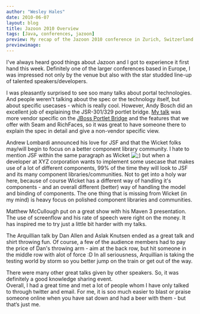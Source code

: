 ```yaml
---
author: "Wesley Hales"
date: 2010-06-07
layout: blog
title: Jazoon 2010 Overview
tags: [Java, conferences, jazoon]
preview: My recap of the Jazoon 2010 conference in Zurich, Switzerland.
previewimage:
---
```


<p><p>I've always heard good things about Jazoon and I got to experience it first hand this week. Definitely one of the larger conferences based in Europe, I was impressed not only by the venue but also with the star studded line&#45;up of talented speakers/developers.</p></p> 

<p><p>I was pleasantly surprised to see soo many talks about portal technologies. And people weren't talking about the spec or the technology itself, but about specific usecases &#45; which is really cool. However, Andy Bosch did an excellent job of explaining the JSR&#45;301/329 portlet bridge. <a href="http://www.slideshare.net/wesleyhales/if-you-know-jsf-you-know-portals-and-portlets">My talk</a> was more vendor specific on the <a href="http://jboss.org/portletbridge/">JBoss Portlet Bridge</a> and the features that we offer with Seam and RichFaces, so it was great to have someone there to explain the spec in detail and give a non&#45;vendor specific view.</p></p> 

<p><p>Andrew Lombardi announced his love for JSF and that the Wicket folks may/will begin to focus on a better component library community. I hate to mention JSF within the same paragraph as Wicket <img src="http://www.jroller.com/images/smileys/wink.gif" class="smiley" alt=";)" title=";)" /> but when a developer at XYZ corporation wants to implement some usecase that makes use of a lot of different components, 99% of the time they will look to JSF and its many component libraries/communities. Not to get into a holy war here, because of course Wicket has a different way of handling it's components &#45; and an overall different (better) way of handling the model and binding of components. The one thing that is missing from Wicket (in my mind) is heavy focus on polished component libraries and communities.</p></p> 

<p><p>Matthew McCullough put on a great show with his Maven 3 presentation. The use of screenflow and his rate of speech were right on the money. It has inspired me to try just a little bit harder with my talks.</p></p> 

<p><p>The Arquillian talk by Dan Allen and Aslak Knutsen ended as a great talk and shirt throwing fun. Of course, a few of the audience members had to pay the price of Dan's throwing arm &#45; aim at the back row, but hit someone in the middle row with alot of force :D In all seriousness, Arquillian is taking the testing world by storm so you better jump on the train or get out of the way.</p></p> 

<p><p>There were many other great talks given by other speakers. So, it was definitely a good knowledge sharing event.<br /> 
Overall, I had a great time and met a lot of people whom I have only talked to through twitter and email. For me, it is soo much easier to blast or praise someone online when you have sat down and had a beer with them &#45; but that&#8216;s just me.</p></p>
